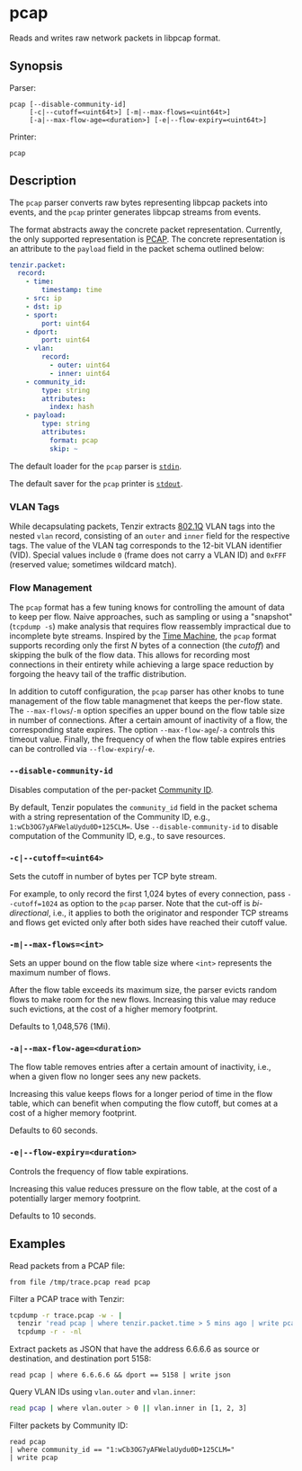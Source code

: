 # pcap

Reads and writes raw network packets in libpcap format.

## Synopsis

Parser:

```
pcap [--disable-community-id] 
     [-c|--cutoff=<uint64t>] [-m|--max-flows=<uint64t>]
     [-a|--max-flow-age=<duration>] [-e|--flow-expiry=<uint64t>]
```

Printer:

```
pcap
```

## Description

The `pcap` parser converts raw bytes representing libpcap packets into events,
and the `pcap` printer generates libpcap streams from events.

The format abstracts away the concrete packet representation. Currently, the
only supported representation is [PCAP](http://www.tcpdump.org). The concrete
representation is an attribute to the `payload` field in the packet schema
outlined below:

```yaml
tenzir.packet:
  record:
    - time:
        timestamp: time
    - src: ip
    - dst: ip
    - sport:
        port: uint64
    - dport:
        port: uint64
    - vlan:
        record:
          - outer: uint64
          - inner: uint64
    - community_id:
        type: string
        attributes:
          index: hash
    - payload:
        type: string
        attributes:
          format: pcap
          skip: ~
```

The default loader for the `pcap` parser is [`stdin`](../connectors/stdin.md).

The default saver for the `pcap` printer is [`stdout`](../connectors/stdout.md).

### VLAN Tags

While decapsulating packets, Tenzir extracts
[802.1Q](https://en.wikipedia.org/wiki/IEEE_802.1Q) VLAN tags into the nested
`vlan` record, consisting of an `outer` and `inner` field for the respective
tags. The value of the VLAN tag corresponds to the 12-bit VLAN identifier (VID).
Special values include `0` (frame does not carry a VLAN ID) and `0xFFF`
(reserved value; sometimes wildcard match).

### Flow Management

The `pcap` format has a few tuning knows for controlling the amount of data
to keep per flow. Naive approaches, such as sampling or using a "snapshot"
(`tcpdump -s`) make analysis that requires flow reassembly impractical due to
incomplete byte streams. Inspired by the [Time Machine][tm], the `pcap`
format supports recording only the first *N* bytes of a connection (the
*cutoff*) and skipping the bulk of the flow data. This allows for recording most
connections in their entirety while achieving a large space reduction by
forgoing the heavy tail of the traffic distribution.

[tm]: http://www.icir.org/vern/papers/time-machine-sigcomm08.pdf

In addition to cutoff configuration, the `pcap` parser has other knobs
to tune management of the flow table managmenet that keeps the per-flow state.
The `--max-flows`/`-m` option specifies an upper bound on the flow table size in
number of connections. After a certain amount of inactivity of a flow,
the corresponding state expires. The option `--max-flow-age`/`-a` controls this
timeout value. Finally, the frequency of when the flow table expires entries
can be controlled via `--flow-expiry`/`-e`.

### `--disable-community-id`

Disables computation of the per-packet [Community
ID](https://github.com/corelight/community-id-spec).

By default, Tenzir populates the `community_id` field in the packet schema with
a string representation of the Community ID, e.g.,
`1:wCb3OG7yAFWelaUydu0D+125CLM=`. Use `--disable-community-id` to disable
computation of the Community ID, e.g., to save resources.

### `-c|--cutoff=<uint64>`

Sets the cutoff in number of bytes per TCP byte stream.

For example, to only record the first 1,024 bytes of every connection, pass
`--cutoff=1024` as option to the `pcap` parser. Note that the cut-off is
*bi-directional*, i.e., it applies to both the originator and responder TCP
streams and flows get evicted only after both sides have reached their cutoff
value.

### `-m|--max-flows=<int>`

Sets an upper bound on the flow table size where `<int>` represents the maximum
number of flows.

After the flow table exceeds its maximum size, the parser evicts random flows to
make room for the new flows. Increasing this value may reduce such evictions, at
the cost of a higher memory footprint.

Defaults to 1,048,576 (1Mi).

### `-a|--max-flow-age=<duration>`

The flow table removes entries after a certain amount of inactivity, i.e., when
a given flow no longer sees any new packets.

Increasing this value keeps flows for a longer period of time in the flow table,
which can benefit when computing the flow cutoff, but comes at a cost of a
higher memory footprint.

Defaults to 60 seconds.

### `-e|--flow-expiry=<duration>`

Controls the frequency of flow table expirations.

Increasing this value reduces pressure on the flow table, at the cost of
a potentially larger memory footprint.

Defaults to 10 seconds.

## Examples

Read packets from a PCAP file:

```
from file /tmp/trace.pcap read pcap
```

Filter a PCAP trace with Tenzir:

```bash
tcpdump -r trace.pcap -w - |
  tenzir 'read pcap | where tenzir.packet.time > 5 mins ago | write pcap' |
  tcpdump -r - -nl
```

Extract packets as JSON that have the address 6.6.6.6 as source or destination,
and destination port 5158:

```
read pcap | where 6.6.6.6 && dport == 5158 | write json
```

Query VLAN IDs using `vlan.outer` and `vlan.inner`:

```bash
read pcap | where vlan.outer > 0 || vlan.inner in [1, 2, 3]
```

Filter packets by Community ID:

```
read pcap 
| where community_id == "1:wCb3OG7yAFWelaUydu0D+125CLM=" 
| write pcap
```
